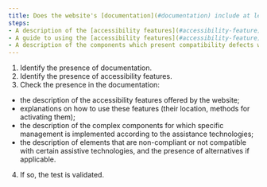 ```yaml
---
title: Does the website's [documentation](#documentation) include at least the following?
steps:
- A description of the [accessibility features](#accessibility-feature) offered by the website.
- A guide to using the [accessibility features](#accessibility-feature) offered by the website.
- A description of the components which present compatibility defects with assistive technologies.
---
```


1. Identify the presence of documentation.
2. Identify the presence of accessibility features.
3. Check the presence in the documentation:
- the description of the accessibility features offered by the website;
- explanations on how to use these features (their location, methods for activating them);
- the description of the complex components for which specific management is implemented according to the assistance technologies;
- the description of elements that are non-compliant or not compatible with certain assistive technologies, and the presence of alternatives if applicable.
4. If so, the test is validated.